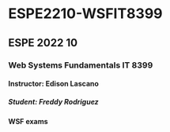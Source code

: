 # ESPE2210-WSFIT8399
## ESPE 2022 10 
### Web Systems Fundamentals  IT 8399
#### Instructor: Edison Lascano
##### Student: Freddy Rodriguez
#### WSF  exams

